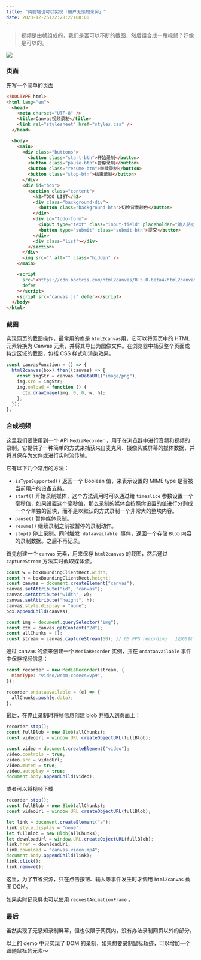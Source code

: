 ```yaml
---
title: "纯前端也可以实现「用户无感知录屏」"
date: 2023-12-25T22:28:27+08:00
---
```


> 视频是由帧组成的，我们是否可以不断的截图，然后组合成一段视频？好像是可以的。

<img src="/img/94/01.awebp" />

### 页面

先写一个简单的页面

```html
<!DOCTYPE html>
<html lang="en">
  <head>
    <meta charset="UTF-8" />
    <title>Canvas视频录制</title>
    <link rel="stylesheet" href="styles.css" />
  </head>

  <body>
    <main>
      <div class="buttons">
        <button class="start-btn">开始录制</button>
        <button class="pause-btn">暂停录制</button>
        <button class="resume-btn">继续录制</button>
        <button class="stop-btn">结束录制</button>
      </div>
      <div id="box">
        <section class="content">
          <h2>TODO LIST</h2>
          <div class="background-div">
            <button class="background-btn">切换背景颜色</button>
          </div>
          <div id="todo-form">
            <input type="text" class="input-field" placeholder="输入待办事项" />
            <button type="submit" class="submit-btn">提交</button>
          </div>
          <div class="list"></div>
        </section>
      </div>
      <img src="" alt="" class="hidden" />
    </main>

    <script
      src="<https://cdn.bootcss.com/html2canvas/0.5.0-beta4/html2canvas.min.js>"
      defer
    ></script>
    <script src="canvas.js" defer></script>
  </body>
</html>
```

### 截图

实现网页的截图操作，最常用的库是 `html2canvas`用，它可以将网页中的 HTML 元素转换为 Canvas 元素，并将其导出为图像文件。在浏览器中捕获整个页面或特定区域的截图，包括 CSS 样式和渲染效果。

```js
const canvasFunction = () => {
  html2canvas(box).then((canvas) => {
    const imgStr = canvas.toDataURL("image/png");
    img.src = imgStr;
    img.onload = function () {
      ctx.drawImage(img, 0, 0, w, h);
    };
  });
};
```

### 合成视频

这里我们要使用到一个 API `MediaRecorder` ，用于在浏览器中进行音频和视频的录制。它提供了一种简单的方式来捕获来自麦克风、摄像头或屏幕的媒体数据，并将其保存为文件或进行实时流传输。

它有以下几个常用的方法：

- `isTypeSupported()` 返回一个 Boolean 值，来表示设置的 MIME type 是否被当前用户的设备支持。
- `start()` 开始录制媒体，这个方法调用时可以通过给 `timeslice` 参数设置一个毫秒值，如果设置这个毫秒值，那么录制的媒体会按照你设置的值进行分割成一个个单独的区块，而不是以默认的方式录制一个非常大的整块内容。
- `pause()` 暂停媒体录制。
- `resume()` 继续录制之前被暂停的录制动作。
- `stop()` 停止录制。同时触发  `dataavailable`  事件，返回一个存储 `Blob` 内容的录制数据。之后不再记录。

首先创建一个 `canvas` 元素，用来保存 `html2canvas` 的截图，然后通过 `captureStream` 方法实时截取媒体流。

```js
const w = boxBoundingClientRect.width;
const h = boxBoundingClientRect.height;
const canvas = document.createElement("canvas");
canvas.setAttribute("id", "canvas");
canvas.setAttribute("width", w);
canvas.setAttribute("height", h);
canvas.style.display = "none";
box.appendChild(canvas);

const img = document.querySelector("img");
const ctx = canvas.getContext("2d");
const allChunks = [];
const stream = canvas.captureStream(60); // 60 FPS recording   1秒60帧
```

通过 canvas 的流来创建一个 `MediaRecorder` 实例，并在 `ondataavailable` 事件中保存视频信息：

```js
const recorder = new MediaRecorder(stream, {
  mimeType: "video/webm;codecs=vp9",
});

recorder.ondataavailable = (e) => {
  allChunks.push(e.data);
};
```

最后，在停止录制时将帧信息创建 blob 并插入到页面上：

```js
recorder.stop();
const fullBlob = new Blob(allChunks);
const videoUrl = window.URL.createObjectURL(fullBlob);

const video = document.createElement("video");
video.controls = true;
video.src = videoUrl;
video.muted = true;
video.autoplay = true;
document.body.appendChild(video);
```

或者可以将视频下载

```js
recorder.stop();
const fullBlob = new Blob(allChunks);
const videoUrl = window.URL.createObjectURL(fullBlob);

let link = document.createElement("a");
link.style.display = "none";
let fullBlob = new Blob(allChunks);
let downloadUrl = window.URL.createObjectURL(fullBlob);
link.href = downloadUrl;
link.download = "canvas-video.mp4";
document.body.appendChild(link);
link.click();
link.remove();
```

这里，为了节省资源，只在点击按钮、输入等事件发生时才调用 `html2canvas` 截图 DOM。

如果实时记录屏也可以使用 `requestAnimationFrame` 。

### 最后

虽然实现了无感知录制屏幕，但也仅限于网页内，没有办法录制网页以外的部分。

以上的 demo 中只实现了 DOM 的录制，如果想要录制鼠标轨迹，可以增加一个跟随鼠标的元素～
